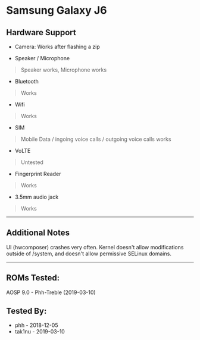 # Samsung Galaxy J6
 ## Hardware Support
 * Camera: Works after flashing a zip

 * Speaker / Microphone
> Speaker works, Microphone works
 * Bluetooth
> Works
 * Wifi
> Works
 * SIM
>Mobile Data / ingoing voice calls / outgoing voice calls works
 * VoLTE
>Untested
 * Fingerprint Reader
>Works
 * 3.5mm audio jack
>Works
 ***
## Additional Notes
UI (hwcomposer) crashes very often.
Kernel doesn't allow modifications outside of /system, and doesn't allow permissive SELinux domains.

 ***
## ROMs Tested:
AOSP 9.0 - Phh-Treble (2019-03-10)

 ## Tested By:
* phh - 2018-12-05
* tak1nu - 2019-03-10